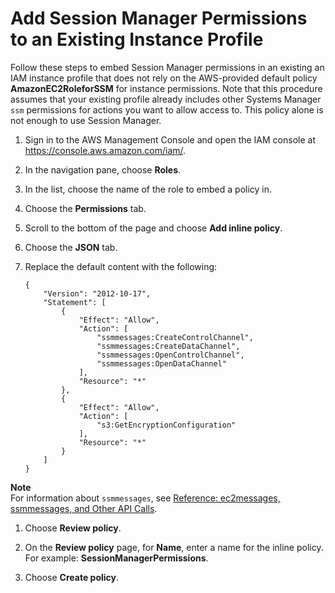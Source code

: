 # Add Session Manager Permissions to an Existing Instance Profile<a name="getting-started-add-permissions-to-existing-profile"></a>

Follow these steps to embed Session Manager permissions in an existing an IAM instance profile that does not rely on the AWS\-provided default policy **AmazonEC2RoleforSSM** for instance permissions\. Note that this procedure assumes that your existing profile already includes other Systems Manager `ssm` permissions for actions you want to allow access to\. This policy alone is not enough to use Session Manager\.

1. Sign in to the AWS Management Console and open the IAM console at [https://console\.aws\.amazon\.com/iam/](https://console.aws.amazon.com/iam/)\.

1. In the navigation pane, choose **Roles**\.

1. In the list, choose the name of the role to embed a policy in\.

1. Choose the **Permissions** tab\.

1. Scroll to the bottom of the page and choose **Add inline policy**\. 

1. Choose the **JSON** tab\.

1. Replace the default content with the following:

   ```
   {
       "Version": "2012-10-17",
       "Statement": [
           {
               "Effect": "Allow",
               "Action": [
                   "ssmmessages:CreateControlChannel",
                   "ssmmessages:CreateDataChannel",
                   "ssmmessages:OpenControlChannel",
                   "ssmmessages:OpenDataChannel"
               ],
               "Resource": "*"
           },
           {
               "Effect": "Allow",
               "Action": [
                   "s3:GetEncryptionConfiguration"
               ],
               "Resource": "*"
           }
       ]
   }
   ```
**Note**  
For information about `ssmmessages`, see [Reference: ec2messages, ssmmessages, and Other API Calls](systems-manager-setting-up-messageAPIs.md)\.

1. Choose **Review policy**\.

1. On the **Review policy** page, for **Name**, enter a name for the inline policy\. For example: **SessionManagerPermissions**\.

1. Choose **Create policy**\.